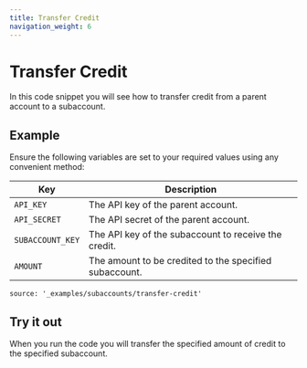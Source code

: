 ```yaml
---
title: Transfer Credit
navigation_weight: 6
---
```


# Transfer Credit

In this code snippet you will see how to transfer credit from a parent account to a subaccount.

## Example

Ensure the following variables are set to your required values using any convenient method:

Key | Description
-- | --
`API_KEY` | The API key of the parent account.
`API_SECRET` | The API secret of the parent account.
`SUBACCOUNT_KEY` | The API key of the subaccount to receive the credit.
`AMOUNT` | The amount to be credited to the specified subaccount.

```code_snippets
source: '_examples/subaccounts/transfer-credit'
```

## Try it out

When you run the code you will transfer the specified amount of credit to the specified subaccount.
